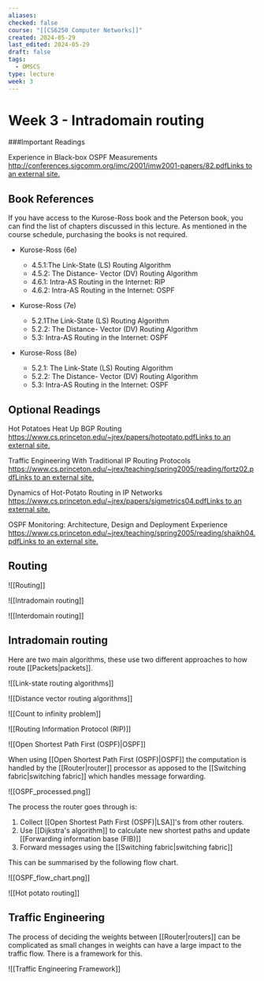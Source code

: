 ```yaml
---
aliases: 
checked: false
course: "[[CS6250 Computer Networks]]"
created: 2024-05-29
last_edited: 2024-05-29
draft: false
tags:
  - OMSCS
type: lecture
week: 3
---
```

# Week 3 - Intradomain routing

###Important Readings

Experience in Black-box OSPF Measurements  
[http://conferences.sigcomm.org/imc/2001/imw2001-papers/82.pdfLinks to an external site.](http://conferences.sigcomm.org/imc/2001/imw2001-papers/82.pdf)

## Book References

If you have access to the Kurose-Ross book and the Peterson book, you can find the list of chapters discussed in this lecture. As mentioned in the course schedule, purchasing the books is not required.

- Kurose-Ross (6e)
    - 4.5.1:The Link-State (LS) Routing Algorithm
    - 4.5.2: The Distance- Vector (DV) Routing Algorithm
    - 4.6.1: Intra-AS Routing in the Internet: RIP
    - 4.6.2: Intra-AS Routing in the Internet: OSPF
- Kurose-Ross (7e)
    - 5.2.1The Link-State (LS) Routing Algorithm
    - 5.2.2: The Distance- Vector (DV) Routing Algorithm
    - 5.3: Intra-AS Routing in the Internet: OSPF

- Kurose-Ross (8e)
    - 5.2.1: The Link-State (LS) Routing Algorithm
    - 5.2.2: The Distance- Vector (DV) Routing Algorithm
    - 5.3: Intra-AS Routing in the Internet: OSPF

## Optional Readings

Hot Potatoes Heat Up BGP Routing  
[https://www.cs.princeton.edu/~jrex/papers/hotpotato.pdfLinks to an external site.](https://www.cs.princeton.edu/~jrex/papers/hotpotato.pdf "Link")  

Traffic Engineering With Traditional IP Routing Protocols  
[https://www.cs.princeton.edu/~jrex/teaching/spring2005/reading/fortz02.pdfLinks to an external site.](https://www.cs.princeton.edu/~jrex/teaching/spring2005/reading/fortz02.pdf "Link")  

Dynamics of Hot-Potato Routing in IP Networks  
[https://www.cs.princeton.edu/~jrex/papers/sigmetrics04.pdfLinks to an external site.](https://www.cs.princeton.edu/~jrex/papers/sigmetrics04.pdf "Link")  

OSPF Monitoring: Architecture, Design and Deployment Experience  
[https://www.cs.princeton.edu/~jrex/teaching/spring2005/reading/shaikh04.pdfLinks to an external site.](https://www.cs.princeton.edu/~jrex/teaching/spring2005/reading/shaikh04.pdf "Link")

## Routing

![[Routing]]

![[Intradomain routing]]

![[Interdomain routing]]

## Intradomain routing

Here are two main algorithms, these use two different approaches to how route [[Packets|packets]].

![[Link-state routing algorithms]]

![[Distance vector routing algorithms]]

![[Count to infinity problem]]

![[Routing Information Protocol (RIP)]]

![[Open Shortest Path First (OSPF)|OSPF]]

When using [[Open Shortest Path First (OSPF)|OSPF]] the computation is handled by the [[Router|router]] processor as apposed to the [[Switching fabric|switching fabric]] which handles message forwarding.

![[OSPF_processed.png]]

The process the router goes through is:
1. Collect [[Open Shortest Path First (OSPF)|LSA]]'s from other routers.
2. Use [[Dijkstra's algorithm]] to calculate new shortest paths and update [[Forwarding information base (FIB)]]
3. Forward messages using the [[Switching fabric|switching fabric]]

This can be summarised by the following flow chart.

![[OSPF_flow_chart.png]]

![[Hot potato routing]]

## Traffic Engineering

The process of deciding the weights between [[Router|routers]] can be complicated as small changes in weights can have a large impact to the traffic flow. There is a framework for this.

![[Traffic Engineering Framework]]
